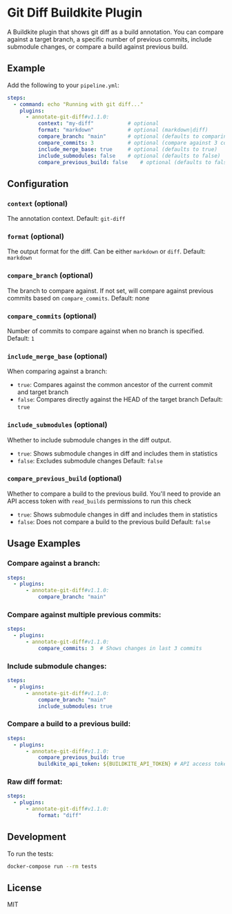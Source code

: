 # Git Diff Buildkite Plugin

A Buildkite plugin that shows git diff as a build annotation. You can compare against a target branch, a specific number of previous commits, include submodule changes, or compare a build against previous build.

## Example

Add the following to your `pipeline.yml`:

```yaml
steps:
  - command: echo "Running with git diff..."
    plugins:
      - annotate-git-diff#v1.1.0:
          context: "my-diff"           # optional
          format: "markdown"           # optional (markdown|diff)
          compare_branch: "main"       # optional (defaults to comparing against previous commit)
          compare_commits: 3           # optional (compare against 3 commits back, ignored if compare_branch is set)
          include_merge_base: true     # optional (defaults to true)
          include_submodules: false    # optional (defaults to false)
          compare_previous_build: false    # optional (defaults to false)
```

## Configuration

### `context` (optional)
The annotation context. Default: `git-diff`

### `format` (optional)
The output format for the diff. Can be either `markdown` or `diff`. Default: `markdown`

### `compare_branch` (optional)
The branch to compare against. If not set, will compare against previous commits based on `compare_commits`. Default: none

### `compare_commits` (optional)
Number of commits to compare against when no branch is specified. Default: `1`

### `include_merge_base` (optional)
When comparing against a branch:
- `true`: Compares against the common ancestor of the current commit and target branch
- `false`: Compares directly against the HEAD of the target branch
Default: `true`

### `include_submodules` (optional)
Whether to include submodule changes in the diff output.
- `true`: Shows submodule changes in diff and includes them in statistics
- `false`: Excludes submodule changes
Default: `false`

### `compare_previous_build` (optional)
Whether to compare a build to the previous build. You'll need to provide an API access token with `read_builds` permissions to run this check
- `true`: Shows submodule changes in diff and includes them in statistics
- `false`: Does not compare a build to the previous build
Default: `false`

## Usage Examples

### Compare against a branch:
```yaml
steps:
  - plugins:
      - annotate-git-diff#v1.1.0:
          compare_branch: "main"
```

### Compare against multiple previous commits:
```yaml
steps:
  - plugins:
      - annotate-git-diff#v1.1.0:
          compare_commits: 3  # Shows changes in last 3 commits
```

### Include submodule changes:
```yaml
steps:
  - plugins:
      - annotate-git-diff#v1.1.0:
          compare_branch: "main"
          include_submodules: true
```

### Compare a build to a previous build:
```yaml
steps:
  - plugins:
      - annotate-git-diff#v1.1.0:
          compare_previous_build: true
          buildkite_api_token: ${BUILDKITE_API_TOKEN} # API access token with `read_builds` permissions
```

### Raw diff format:
```yaml
steps:
  - plugins:
      - annotate-git-diff#v1.1.0:
          format: "diff"
```

## Development

To run the tests:

```bash
docker-compose run --rm tests
```

## License

MIT
